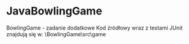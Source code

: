 # JavaBowlingGame
BowlingGame - zadanie dodatkowe
Kod źródłowy wraz z testami JUnit znajdują się w: \BowlingGame\src\game

